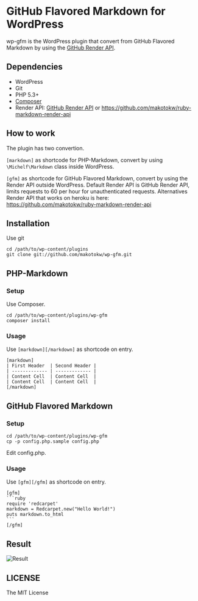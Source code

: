 # GitHub Flavored Markdown for WordPress

wp-gfm is the WordPress plugin that convert from GitHub Flavored Markdown by using the [GitHub Render API](http://developer.github.com/v3/markdown/).

## Dependencies

 * WordPress
 * Git
 * PHP 5.3+
 * [Composer](http://getcomposer.org/)
 * Render API: [GitHub Render API](http://developer.github.com/v3/markdown/) or https://github.com/makotokw/ruby-markdown-render-api

## How to work

The plugin has two convertion. 

``[markdown]`` as shortcode for PHP-Markdown, convert by using ``\Michelf\Markdown`` class inside WordPress. 

``[gfm]`` as shortcode for GitHub Flavored Markdown, convert by using the Render API outside WordPress. Default Render API is GitHub Render API, limits requests to 60 per hour for unauthenticated requests. Alternatives Render API that works on heroku is here:
https://github.com/makotokw/ruby-markdown-render-api


## Installation

Use git

    cd /path/to/wp-content/plugins
    git clone git://github.com/makotokw/wp-gfm.git

## PHP-Markdown

### Setup

Use Composer.

    cd /path/to/wp-content/plugins/wp-gfm
    composer install

### Usage

Use ``[markdown][/markdown]`` as shortcode on entry.

    [markdown]
    | First Header  | Second Header |
    | ------------- | ------------- |
    | Content Cell  | Content Cell  |
    | Content Cell  | Content Cell  |
    [/markdown]

## GitHub Flavored Markdown

### Setup

    cd /path/to/wp-content/plugins/wp-gfm
    cp -p config.php.sample config.php

Edit config.php.

### Usage

Use ``[gfm][/gfm]`` as shortcode on entry.

    [gfm]
    ```ruby
    require 'redcarpet'
    markdown = Redcarpet.new("Hello World!")
    puts markdown.to_html
    ```
    [/gfm]


## Result

![Result](https://dl.dropbox.com/u/8932138/screenshot/wp-gfm/wp-gfm_2013-04-08_2027.png)

## LICENSE

The MIT License